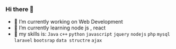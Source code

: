 ### Hi there 👋

 

- 🔭 I’m currently working on Web Development
- 🌱 I’m currently learning node js , react  
- 🐎 my skills is: <code>Java</code> <code>c++</code> <code>python</code> <code>javascript</code> <code>jquery</code> <code>nodejs</code> <code>php</code> <code>mysql</code> <code>laravel</code> <code>bootsrap</code> <code>data structre</code> <code>ajax</code>  
